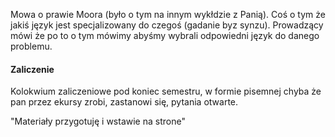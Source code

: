 Mowa o prawie Moora (było o tym na innym wykłdzie z Panią).
Coś o tym że jakiś język jest specjalizowany do czegoś (gadanie byz synzu).
Prowadzący mówi że po to o tym mówimy abyśmy wybrali odpowiedni język do danego problemu.

#### Zaliczenie
Kolokwium zaliczeniowe pod koniec semestru, w formie pisemnej chyba że pan przez ekursy zrobi, zastanowi się, pytania otwarte. 

"Materiały przygotuję i wstawie na strone"